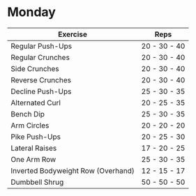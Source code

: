 # Monday

| Exercise                              | Reps         |
|---------------------------------------|--------------|
| Regular Push-Ups                      | 20 - 30 - 40 |
| Regular Crunches                      | 20 - 30 - 40 |
| Side Crunches                         | 20 - 30 - 40 |
| Reverse Crunches                      | 20 - 30 - 40 |
| Decline Push-Ups                      | 25 - 30 - 35 |
| Alternated Curl                       | 20 - 25 - 35 |
| Bench Dip                             | 25 - 30 - 35 |
| Arm Circles                           | 20 - 20 - 20 |
| Pike Push-Ups                         | 20 - 25 - 30 |
| Lateral Raises                        | 17 - 20 - 25 |
| One Arm Row                           | 25 - 30 - 35 |
| Inverted Bodyweight Row (Overhand)    | 12 - 15 - 17 |
| Dumbbell Shrug                        | 50 - 50 - 50 |
